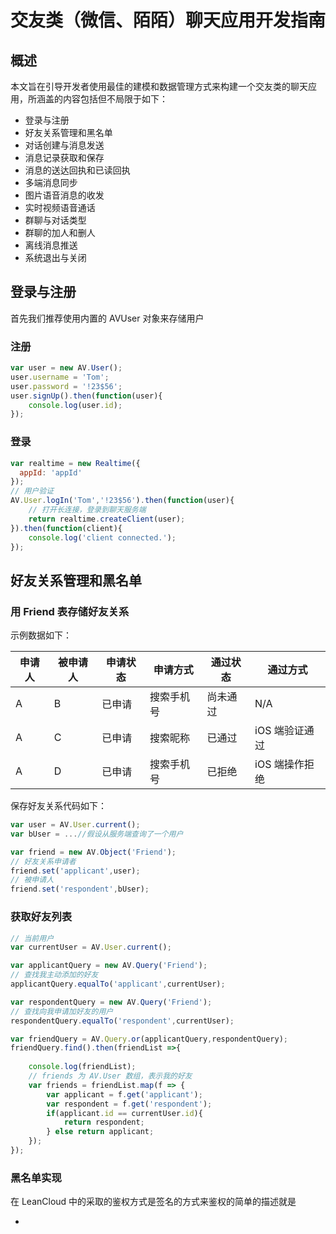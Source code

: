 # 交友类（微信、陌陌）聊天应用开发指南

## 概述
本文旨在引导开发者使用最佳的建模和数据管理方式来构建一个交友类的聊天应用，所涵盖的内容包括但不局限于如下：

- 登录与注册
- 好友关系管理和黑名单
- 对话创建与消息发送
- 消息记录获取和保存
- 消息的送达回执和已读回执
- 多端消息同步
- 图片语音消息的收发
- 实时视频语音通话
- 群聊与对话类型
- 群聊的加人和删人
- 离线消息推送
- 系统退出与关闭

## 登录与注册

首先我们推荐使用内置的 AVUser 对象来存储用户

### 注册

```js
var user = new AV.User();
user.username = 'Tom';
user.password = '!23$56';
user.signUp().then(function(user){
    console.log(user.id);
});
```

### 登录

```js
var realtime = new Realtime({
  appId: 'appId'
});
// 用户验证
AV.User.logIn('Tom','!23$56').then(function(user){
    // 打开长连接，登录到聊天服务端
    return realtime.createClient(user);
}).then(function(client){
    console.log('client connected.');
});
```

## 好友关系管理和黑名单

### 用 Friend 表存储好友关系

示例数据如下：

申请人|被申请人|申请状态|申请方式|通过状态|通过方式
--|--|--|--|--|--
A|B|已申请|搜索手机号|尚未通过|N/A
A|C|已申请|搜索昵称|已通过|iOS 端验证通过
A|D|已申请|搜索手机号|已拒绝|iOS 端操作拒绝

保存好友关系代码如下：

```js
var user = AV.User.current();
var bUser = ...//假设从服务端查询了一个用户

var friend = new AV.Object('Friend');
// 好友关系申请者
friend.set('applicant',user);
// 被申请人
friend.set('respondent',bUser);
```

### 获取好友列表

```js
// 当前用户
var currentUser = AV.User.current();

var applicantQuery = new AV.Query('Friend');
// 查找我主动添加的好友
applicantQuery.equalTo('applicant',currentUser);

var respondentQuery = new AV.Query('Friend');
// 查找向我申请加好友的用户
respondentQuery.equalTo('respondent',currentUser);

var friendQuery = AV.Query.or(applicantQuery,respondentQuery);
friendQuery.find().then(friendList =>{
    
    console.log(friendList);
    // friends 为 AV.User 数组，表示我的好友
    var friends = friendList.map(f => {
        var applicant = f.get('applicant');
        var respondent = f.get('respondent');
        if(applicant.id == currentUser.id){
            return respondent;
        } else return applicant;
    });
});
```

### 黑名单实现

在 LeanCloud 中的采取的鉴权方式是签名的方式来鉴权的简单的描述就是

- 
